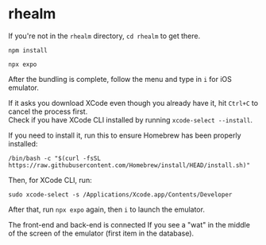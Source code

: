 # rhealm

If you're not in the `rhealm` directory, `cd rhealm` to get there.

`npm install`

`npx expo`

After the bundling is complete, follow the menu and type in `i` for iOS emulator.  

If it asks you download XCode even though you already have it, hit `Ctrl+C` to cancel the process first.  
Check if you have XCode CLI installed by running `xcode-select --install`.

If you need to install it, run this to ensure Homebrew has been properly installed:
```
/bin/bash -c "$(curl -fsSL https://raw.githubusercontent.com/Homebrew/install/HEAD/install.sh)"
```

Then, for XCode CLI, run:
```
sudo xcode-select -s /Applications/Xcode.app/Contents/Developer
```

After that, run `npx expo` again, then `i` to launch the emulator.

The front-end and back-end is connected If you see a "wat" in the middle of the screen of the emulator (first item in the database).
